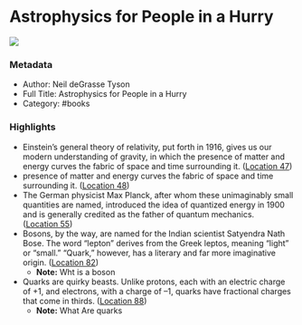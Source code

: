 # Astrophysics for People in a Hurry

![](https://images-na.ssl-images-amazon.com/images/I/51qdmr7snXL._SL200_.jpg)

### Metadata

- Author: Neil deGrasse Tyson
- Full Title: Astrophysics for People in a Hurry
- Category: #books

### Highlights

- Einstein’s general theory of relativity, put forth in 1916, gives us our modern understanding of gravity, in which the presence of matter and energy curves the fabric of space and time surrounding it. ([Location 47](https://readwise.io/to_kindle?action=open&asin=B01MAWT2MO&location=47))
- presence of matter and energy curves the fabric of space and time surrounding it. ([Location 48](https://readwise.io/to_kindle?action=open&asin=B01MAWT2MO&location=48))
- The German physicist Max Planck, after whom these unimaginably small quantities are named, introduced the idea of quantized energy in 1900 and is generally credited as the father of quantum mechanics. ([Location 55](https://readwise.io/to_kindle?action=open&asin=B01MAWT2MO&location=55))
- Bosons, by the way, are named for the Indian scientist Satyendra Nath Bose. The word “lepton” derives from the Greek leptos, meaning “light” or “small.” “Quark,” however, has a literary and far more imaginative origin. ([Location 82](https://readwise.io/to_kindle?action=open&asin=B01MAWT2MO&location=82))
  - **Note:** Wht is a boson
- Quarks are quirky beasts. Unlike protons, each with an electric charge of +1, and electrons, with a charge of –1, quarks have fractional charges that come in thirds. ([Location 88](https://readwise.io/to_kindle?action=open&asin=B01MAWT2MO&location=88))
  - **Note:** What Are quarks

